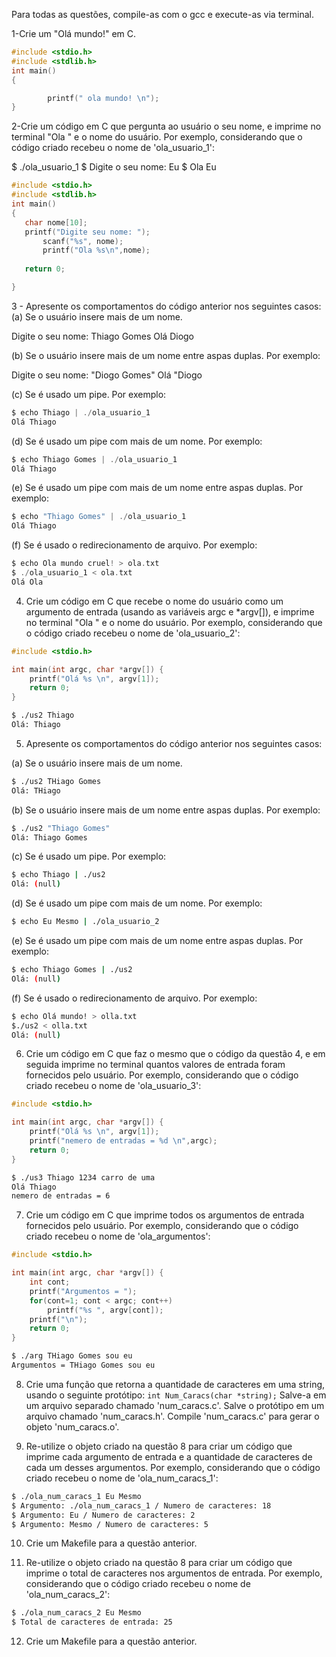 
Para todas as questões, compile-as com o gcc e execute-as via terminal.

1-Crie um "Olá mundo!" em C.
```C
#include <stdio.h>
#include <stdlib.h>
int main()
{

		printf(" ola mundo! \n");
}
```

2-Crie um código em C que pergunta ao usuário o seu nome, e imprime no terminal "Ola " e o nome do usuário. Por exemplo, considerando que o código criado recebeu o nome de 'ola_usuario_1':

$ ./ola_usuario_1
$ Digite o seu nome: Eu
$ Ola Eu

 ```C
 #include <stdio.h>
#include <stdlib.h>
int main()
{
	char nome[10];
	printf("Digite seu nome: ");
        scanf("%s", nome);
      	printf("Ola %s\n",nome);
    
	return 0;	

}
```


3 - Apresente os comportamentos do código anterior nos seguintes casos:
(a) Se o usuário insere mais de um nome.

Digite o seu nome: Thiago Gomes
Olá Diogo

(b) Se o usuário insere mais de um nome entre aspas duplas. Por exemplo:

Digite o seu nome: "Diogo Gomes"
Olá "Diogo

(c) Se é usado um pipe. Por exemplo:

```C
$ echo Thiago | ./ola_usuario_1
Olá Thiago

```
(d) Se é usado um pipe com mais de um nome. Por exemplo:

```C
$ echo Thiago Gomes | ./ola_usuario_1
Olá Thiago

```
(e) Se é usado um pipe com mais de um nome entre aspas duplas. Por exemplo:

```C
$ echo "Thiago Gomes" | ./ola_usuario_1
Olá Thiago

```
(f) Se é usado o redirecionamento de arquivo. Por exemplo:

```C
$ echo Ola mundo cruel! > ola.txt
$ ./ola_usuario_1 < ola.txt
Olá Ola

```
4. Crie um código em C que recebe o nome do usuário como um argumento de entrada (usando as variáveis argc e *argv[]), e imprime no terminal "Ola " e o nome do usuário. Por exemplo, considerando que o código criado recebeu o nome de 'ola_usuario_2':

```C
#include <stdio.h>

int main(int argc, char *argv[]) {
	printf("Olá %s \n", argv[1]);
	return 0;
}
```
```bash
$ ./us2 Thiago
Olá: Thiago
``` 

5. Apresente os comportamentos do código anterior nos seguintes casos:

(a) Se o usuário insere mais de um nome.
```bash
$ ./us2 THiago Gomes
Olá: THiago
```

(b) Se o usuário insere mais de um nome entre aspas duplas. Por exemplo:
```bash
$ ./us2 "Thiago Gomes"
Olá: Thiago Gomes 
```

(c) Se é usado um pipe. Por exemplo:
```bash
$ echo Thiago | ./us2 
Olá: (null) 
```

(d) Se é usado um pipe com mais de um nome. Por exemplo:
```bash
$ echo Eu Mesmo | ./ola_usuario_2
```

(e) Se é usado um pipe com mais de um nome entre aspas duplas. Por exemplo:
```bash
$ echo Thiago Gomes | ./us2 
Olá: (null) 
```

(f) Se é usado o redirecionamento de arquivo. Por exemplo:
```bash
$ echo Olá mundo! > olla.txt
$./us2 < olla.txt 
Olá: (null) 
```

6. Crie um código em C que faz o mesmo que o código da questão 4, e em seguida imprime no terminal quantos valores de entrada foram fornecidos pelo usuário. Por exemplo, considerando que o código criado recebeu o nome de 'ola_usuario_3':

```C
#include <stdio.h>

int main(int argc, char *argv[]) {
	printf("Olá %s \n", argv[1]);
	printf("nemero de entradas = %d \n",argc);	
	return 0;
}
```

```bash
$ ./us3 Thiago 1234 carro de uma
Olá Thiago 
nemero de entradas = 6 
```

7. Crie um código em C que imprime todos os argumentos de entrada fornecidos pelo usuário. Por exemplo, considerando que o código criado recebeu o nome de 'ola_argumentos':

```C
#include <stdio.h>

int main(int argc, char *argv[]) {
	int cont;
	printf("Argumentos = ");	
	for(cont=1; cont < argc; cont++)
		printf("%s ", argv[cont]);
	printf("\n");	
	return 0;
}
```

```bash
$ ./arg THiago Gomes sou eu
Argumentos = THiago Gomes sou eu 
```

8. Crie uma função que retorna a quantidade de caracteres em uma string, usando o seguinte protótipo:
`int Num_Caracs(char *string);` Salve-a em um arquivo separado chamado 'num_caracs.c'. Salve o protótipo em um arquivo chamado 'num_caracs.h'. Compile 'num_caracs.c' para gerar o objeto 'num_caracs.o'.

9. Re-utilize o objeto criado na questão 8 para criar um código que imprime cada argumento de entrada e a quantidade de caracteres de cada um desses argumentos. Por exemplo, considerando que o código criado recebeu o nome de 'ola_num_caracs_1':

```bash
$ ./ola_num_caracs_1 Eu Mesmo
$ Argumento: ./ola_num_caracs_1 / Numero de caracteres: 18
$ Argumento: Eu / Numero de caracteres: 2
$ Argumento: Mesmo / Numero de caracteres: 5
```

10. Crie um Makefile para a questão anterior.

11. Re-utilize o objeto criado na questão 8 para criar um código que imprime o total de caracteres nos argumentos de entrada. Por exemplo, considerando que o código criado recebeu o nome de 'ola_num_caracs_2':

```bash
$ ./ola_num_caracs_2 Eu Mesmo
$ Total de caracteres de entrada: 25
```

12. Crie um Makefile para a questão anterior.
